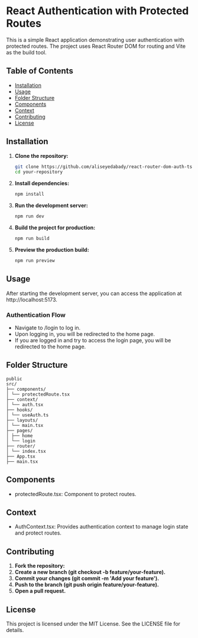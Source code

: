 # React Authentication with Protected Routes

This is a simple React application demonstrating user authentication with protected routes. The project uses React Router DOM for routing and Vite as the build tool.

## Table of Contents

- [Installation](#installation)
- [Usage](#usage)
- [Folder Structure](#folder-structure)
- [Components](#components)
- [Context](#context)
- [Contributing](#contributing)
- [License](#license)

## Installation

1. **Clone the repository:**

   ```bash
   git clone https://github.com/aliseyedabady/react-router-dom-auth-ts.git
   cd your-repository
   ```

2. **Install dependencies:**

   ```bash
   npm install
   ```

3. **Run the development server:**

   ```bash
   npm run dev
   ```

4. **Build the project for production:**

   ```bash
   npm run build
   ```

5. **Preview the production build:**

   ```bash
   npm run preview
   ```

## Usage

After starting the development server, you can access the application at http://localhost:5173.

### Authentication Flow

- Navigate to /login to log in.
- Upon logging in, you will be redirected to the home page.
- If you are logged in and try to access the login page, you will be redirected to the home page.

## Folder Structure

```
public
src/
├── components/
│ └── protectedRoute.tsx
├── context/
│ └── auth.tsx
├── hooks/
│ └── useAuth.ts
├── layouts/
│ └── main.tsx
├── pages/
│ ├── home
│ └── login
├── router/
│ └── index.tsx
├── App.tsx
├── main.tsx
```

## Components

- protectedRoute.tsx: Component to protect routes.

## Context

- AuthContext.tsx: Provides authentication context to manage login state and protect routes.

## Contributing

1. **Fork the repository:**
2. **Create a new branch (git checkout -b feature/your-feature).**
3. **Commit your changes (git commit -m 'Add your feature').**
4. **Push to the branch (git push origin feature/your-feature).**
5. **Open a pull request.**

## License

This project is licensed under the MIT License. See the LICENSE file for details.
